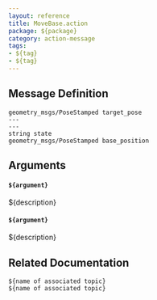 ```yaml
---
layout: reference
title: MoveBase.action
package: ${package}
category: action-message
tags: 
- ${tag}
- ${tag}
---
```


## Message Definition
```
geometry_msgs/PoseStamped target_pose
---
---
string state
geometry_msgs/PoseStamped base_position
```

## Arguments
#### `${argument}`
${description}

#### `${argument}`
${description}

## Related Documentation
``${name of associated topic}``  
``${name of associated topic}``  
